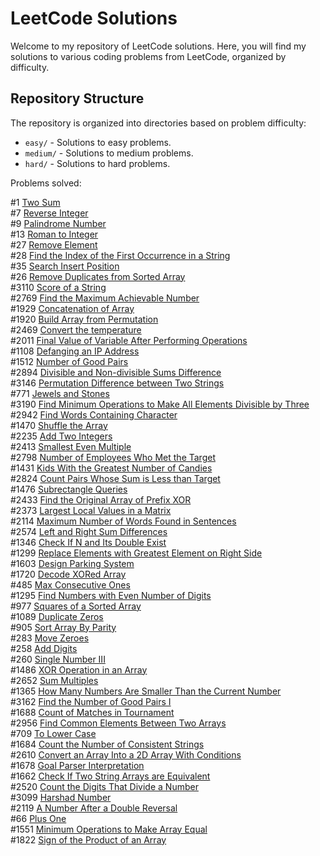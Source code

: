 # LeetCode Solutions

Welcome to my repository of LeetCode solutions. Here, you will find my solutions to various coding problems from LeetCode, organized by difficulty.

## Repository Structure

The repository is organized into directories based on problem difficulty:

- `easy/` - Solutions to easy problems.
- `medium/` - Solutions to medium problems.
- `hard/` - Solutions to hard problems.

Problems solved:

#1		[Two Sum](https://leetcode.com/problems/two-sum/description/) <br>
#7		[Reverse Integer](https://leetcode.com/problems/reverse-integer/description/) <br>
#9		[Palindrome Number](https://leetcode.com/problems/palindrome-number/description/) <br>
#13		[Roman to Integer](https://leetcode.com/problems/roman-to-integer/description/) <br>
#27		[Remove Element](https://leetcode.com/problems/remove-element/description/) <br>
#28		[Find the Index of the First Occurrence in a String](https://leetcode.com/problems/find-the-index-of-the-first-occurrence-in-a-string/description/) <br>
#35		[Search Insert Position](https://leetcode.com/problems/search-insert-position/description/) <br>
#26		[Remove Duplicates from Sorted Array](https://leetcode.com/problems/remove-duplicates-from-sorted-array/description/) <br>
#3110	[Score of a String](https://leetcode.com/problems/score-of-a-string/description/) <br>
#2769	[Find the Maximum Achievable Number](https://leetcode.com/problems/find-the-maximum-achievable-number/description/) <br>
#1929	[Concatenation of Array](https://leetcode.com/problems/concatenation-of-array/) <br>
#1920	[Build Array from Permutation](https://leetcode.com/problems/build-array-from-permutation/description/) <br>
#2469	[Convert the temperature](https://leetcode.com/problems/convert-the-temperature/description/) <br>
#2011	[Final Value of Variable After Performing Operations](https://leetcode.com/problems/final-value-of-variable-after-performing-operations/description/) <br>
#1108	[Defanging an IP Address](https://leetcode.com/problems/defanging-an-ip-address/description/) <br>
#1512	[Number of Good Pairs](https://leetcode.com/problems/number-of-good-pairs/description/) <br>
#2894	[Divisible and Non-divisible Sums Difference](https://leetcode.com/problems/divisible-and-non-divisible-sums-difference/description/) <br>
#3146	[Permutation Difference between Two Strings](https://leetcode.com/problems/permutation-difference-between-two-strings/description/) <br>
#771	[Jewels and Stones](https://leetcode.com/problems/jewels-and-stones/description/) <br>
#3190	[Find Minimum Operations to Make All Elements Divisible by Three](https://leetcode.com/problems/find-minimum-operations-to-make-all-elements-divisible-by-three/description/)<br>
#2942	[Find Words Containing Character](https://leetcode.com/problems/find-words-containing-character/description/) <br>
#1470	[Shuffle the Array](https://leetcode.com/problems/shuffle-the-array/description/) <br>
#2235	[Add Two Integers](https://leetcode.com/problems/add-two-integers/description/) <br>
#2413	[Smallest Even Multiple](https://leetcode.com/problems/smallest-even-multiple/description/) <br>
#2798	[Number of Employees Who Met the Target](https://leetcode.com/problems/number-of-employees-who-met-the-target/description/)<br>
#1431	[Kids With the Greatest Number of Candies](https://leetcode.com/problems/kids-with-the-greatest-number-of-candies/description/)<br>
#2824	[Count Pairs Whose Sum is Less than Target](https://leetcode.com/problems/count-pairs-whose-sum-is-less-than-target/description/)<br>
#1476	[Subrectangle Queries](https://leetcode.com/problems/subrectangle-queries/description/)<br>
#2433	[Find the Original Array of Prefix XOR](https://leetcode.com/problems/find-the-original-array-of-prefix-xor/description/)<br>
#2373	[Largest Local Values in a Matrix](https://leetcode.com/problems/largest-local-values-in-a-matrix/description/)<br>
#2114	[Maximum Number of Words Found in Sentences](https://leetcode.com/problems/maximum-number-of-words-found-in-sentences/description/)<br>
#2574	[Left and Right Sum Differences](https://leetcode.com/problems/left-and-right-sum-differences/description/)<br>
#1346	[Check If N and Its Double Exist](https://leetcode.com/problems/check-if-n-and-its-double-exist/description/)<br>
#1299	[Replace Elements with Greatest Element on Right Side](https://leetcode.com/problems/replace-elements-with-greatest-element-on-right-side/description/)<br>
#1603	[Design Parking System](https://leetcode.com/problems/design-parking-system/description/)<br>
#1720	[Decode XORed Array](https://leetcode.com/problems/decode-xored-array/description/)<br>
#485	[Max Consecutive Ones](https://leetcode.com/problems/max-consecutive-ones/description/)<br>
#1295	[Find Numbers with Even Number of Digits](https://leetcode.com/problems/find-numbers-with-even-number-of-digits/description/)<br>
#977	[Squares of a Sorted Array](https://leetcode.com/problems/squares-of-a-sorted-array/description/)<br>
#1089	[Duplicate Zeros](https://leetcode.com/problems/duplicate-zeros/description/)<br>
#905	[Sort Array By Parity](https://leetcode.com/problems/sort-array-by-parity/description/)<br>
#283	[Move Zeroes](https://leetcode.com/problems/move-zeroes/description/)<br>
#258	[Add Digits](https://leetcode.com/problems/add-digits/description/)<br>
#260	[Single Number III](https://leetcode.com/problems/single-number-iii/description/)<br>
#1486	[XOR Operation in an Array](https://leetcode.com/problems/xor-operation-in-an-array/description/)<br>
#2652	[Sum Multiples](https://leetcode.com/problems/sum-multiples/description/)<br>
#1365	[How Many Numbers Are Smaller Than the Current Number](https://leetcode.com/problems/how-many-numbers-are-smaller-than-the-current-number/description/)<br>
#3162	[Find the Number of Good Pairs I](https://leetcode.com/problems/find-the-number-of-good-pairs-i/description/)<br>
#1688	[Count of Matches in Tournament](https://leetcode.com/problems/count-of-matches-in-tournament/description/)<br>
#2956	[Find Common Elements Between Two Arrays](https://leetcode.com/problems/find-common-elements-between-two-arrays/description/)<br>
#709	[To Lower Case](https://leetcode.com/problems/to-lower-case/description/)<br>
#1684	[Count the Number of Consistent Strings](https://leetcode.com/problems/count-the-number-of-consistent-strings/description/)<br>
#2610	[Convert an Array Into a 2D Array With Conditions](https://leetcode.com/problems/convert-an-array-into-a-2d-array-with-conditions/description/)<br>
#1678	[Goal Parser Interpretation](https://leetcode.com/problems/goal-parser-interpretation/description/)<br>
#1662	[Check If Two String Arrays are Equivalent](https://leetcode.com/problems/check-if-two-string-arrays-are-equivalent/description/)<br>
#2520	[Count the Digits That Divide a Number](https://leetcode.com/problems/count-the-digits-that-divide-a-number/)<br>
#3099	[Harshad Number](https://leetcode.com/problems/harshad-number/description/)<br>
#2119	[A Number After a Double Reversal](https://leetcode.com/problems/a-number-after-a-double-reversal/description/)<br>
#66		[Plus One](https://leetcode.com/problems/plus-one/description/)<br>
#1551	[Minimum Operations to Make Array Equal](https://leetcode.com/problems/minimum-operations-to-make-array-equal/description/)<br>
#1822   [Sign of the Product of an Array](https://leetcode.com/problems/sign-of-the-product-of-an-array/description/)<br>
